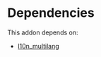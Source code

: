 # Dependencies

This addon depends on:

- [l10n_multilang](https://github.com/bringout/oca-ocb-l10n_me-africa/tree/7beca876f3da22d6c67f9c9028b2e2b9b6b28cfe/odoo-bringout-oca-ocb-l10n_multilang)
